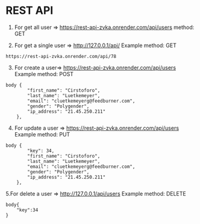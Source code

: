 # REST API

1. For get all user => https://rest-api-zvka.onrender.com/api/users
method: GET

2. For get a single user => http://127.0.0.1/api/<id of user>
Example
method: GET
```
https://rest-api-zvka.onrender.com/api/78
```
3. For create a user=>   https://rest-api-zvka.onrender.com/api/users
Example
method: POST
```
body {
        "first_name": "Cirstoforo",
        "last_name": "Luetkemeyer",
        "email": "cluetkemeyerg@feedburner.com",
        "gender": "Polygender",
        "ip_address": "21.45.250.211"
    },
```
4. For update a user => https://rest-api-zvka.onrender.com/api/users
Example
method: PUT
```
body {
        "key": 34,
        "first_name": "Cirstoforo",
        "last_name": "Luetkemeyer",
        "email": "cluetkemeyerg@feedburner.com",
        "gender": "Polygender",
        "ip_address": "21.45.250.211"
    },
```
5.For delete a user => http://127.0.0.1/api/users
Example
method: DELETE
```
body{
    "key":34
}
```
